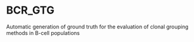 # BCR_GTG
Automatic generation of ground truth for the evaluation of clonal grouping methods in B-cell populations

